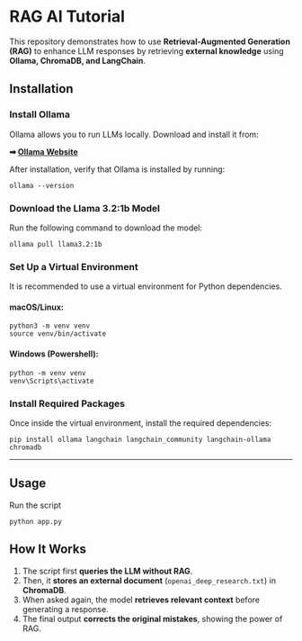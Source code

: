 # RAG AI Tutorial

This repository demonstrates how to use **Retrieval-Augmented Generation (RAG)** to enhance LLM responses by retrieving **external knowledge** using **Ollama, ChromaDB, and LangChain**.

## Installation

### Install Ollama

Ollama allows you to run LLMs locally. Download and install it from:

**➡ [Ollama Website](https://ollama.com/)**

After installation, verify that Ollama is installed by running:

    ollama --version

### Download the Llama 3.2:1b Model

Run the following command to download the model:

    ollama pull llama3.2:1b

### Set Up a Virtual Environment

It is recommended to use a virtual environment for Python dependencies.

#### macOS/Linux:

    python3 -m venv venv
    source venv/bin/activate

#### Windows (Powershell):

    python -m venv venv
    venv\Scripts\activate

### Install Required Packages

Once inside the virtual environment, install the required dependencies:

    pip install ollama langchain langchain_community langchain-ollama chromadb

---

## Usage

Run the script

    python app.py

## How It Works

1. The script first **queries the LLM without RAG**.
2. Then, it **stores an external document** (`openai_deep_research.txt`) in **ChromaDB**.
3. When asked again, the model **retrieves relevant context** before generating a response.
4. The final output **corrects the original mistakes**, showing the power of RAG.
